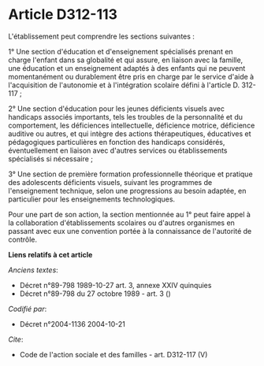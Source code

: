 # Article D312-113

L'établissement peut comprendre les sections suivantes :

1° Une section d'éducation et d'enseignement spécialisés prenant en charge l'enfant dans sa globalité et qui assure, en
liaison avec la famille, une éducation et un enseignement adaptés à des enfants qui ne peuvent momentanément ou durablement
être pris en charge par le service d'aide à l'acquisition de l'autonomie et à l'intégration scolaire défini à l'article D.
312-117 ;

2° Une section d'éducation pour les jeunes déficients visuels avec handicaps associés importants, tels les troubles de la
personnalité et du comportement, les déficiences intellectuelle, déficience motrice, déficience auditive ou autres, et qui
intègre des actions thérapeutiques, éducatives et pédagogiques particulières en fonction des handicaps considérés,
éventuellement en liaison avec d'autres services ou établissements spécialisés si nécessaire ;

3° Une section de première formation professionnelle théorique et pratique des adolescents déficients visuels, suivant les
programmes de l'enseignement technique, selon une progressions au besoin adaptée, en particulier pour les enseignements
technologiques.

Pour une part de son action, la section mentionnée au 1° peut faire appel à la collaboration d'établissements scolaires ou
d'autres organismes en passant avec eux une convention portée à la connaissance de l'autorité de contrôle.

**Liens relatifs à cet article**

_Anciens textes_:

  - Décret n°89-798 1989-10-27 art. 3, annexe XXIV quinquies
  - Décret n°89-798 du 27 octobre 1989 - art. 3 ()

_Codifié par_:

  - Décret n°2004-1136 2004-10-21

_Cite_:

  - Code de l'action sociale et des familles - art. D312-117 (V)
